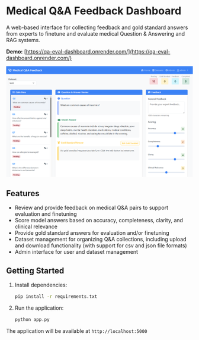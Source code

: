 # Medical Q&A Feedback Dashboard

A web-based interface for collecting feedback and gold standard answers from experts to finetune and evaluate medical Question & Answering and RAG systems.

**Demo:** [https://qa-eval-dashboard.onrender.com/](https://qa-eval-dashboard.onrender.com/)

![Medical Q&A Feedback Interface](screenshot_new.PNG)

## Features

- Review and provide feedback on medical Q&A pairs to support evaluation and finetuning
- Score model answers based on accuracy, completeness, clarity, and clinical relevance
- Provide gold standard answers for evaluation and/or finetuning
- Dataset management for organizing Q&A collections, including upload and download functionality (with support for csv and json file formats)
- Admin interface for user and dataset management

## Getting Started

1. Install dependencies:
   ```bash
   pip install -r requirements.txt
   ```

2. Run the application:
   ```bash
   python app.py
   ```

The application will be available at `http://localhost:5000`
